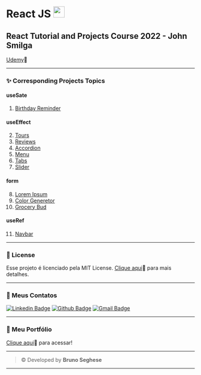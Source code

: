 <base target="_blank">

# React JS <img src="https://cdn.jsdelivr.net/gh/devicons/devicon/icons/react/react-original.svg" width="30px"/>

## React Tutorial and Projects Course 2022 - John Smilga

[Udemy](https://www.udemy.com/course/react-tutorial-and-projects-course/?referralCode=FEE6A921AF07E2563CEF)🔗

---

### ✨ Corresponding Projects Topics

#### **useSate**

1. [Birthday Reminder](https://sm-birthday-reminder.netlify.app/)

#### **useEffect**

2. [Tours](https://sm-tours.netlify.app/)
3. [Reviews](https://sm-reviews.netlify.app/)
4. [Accordion](https://sm-accordion.netlify.app/)
5. [Menu](https://sm-menu.netlify.app/)
6. [Tabs](https://sm-tabs.netlify.app/)
7. [Slider](https://sm-sliders.netlify.app/)

#### **form**

8. [Lorem Ipsum](https://sm-lorem-ipsum.netlify.app/)
9. [Color Generetor](https://sm-color-generator.netlify.app/)
10. [Grocery Bud](https://sm-grocery-bud.netlify.app/)

#### **useRef**

11. [Navbar](https://sm-navbar.netlify.app/)

---

### 📝 License

Esse projeto é licenciado pela MIT License. [Clique aqui](https://pt.wikipedia.org/wiki/Licen%C3%A7a_MIT)🔗 para mais detalhes.

---

### 💬 Meus Contatos

[![Linkedin Badge](https://img.shields.io/badge/LinkedIn-0077B5?style=for-the-badge&logo=linkedin&logoColor=white)](https://www.linkedin.com/in/brunoseghese/) [![Github Badge](https://img.shields.io/badge/GitHub-100000?style=for-the-badge&logo=github&logoColor=white)](https://github.com/brseghese) [![Gmail Badge](https://img.shields.io/badge/Gmail-D14836?style=for-the-badge&logo=gmail&logoColor=white)](mailto:brseghese@gmail.com)

---

### 💼 Meu Portfólio

[Clique aqui](https://brseghese.github.io)🔗 para acessar!

---

> © Developed by **Bruno Seghese**

---
